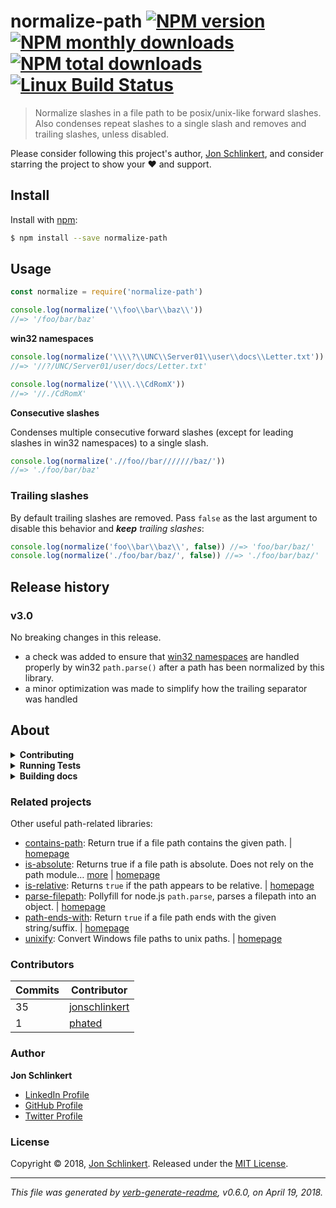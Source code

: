 # normalize-path [![NPM version](https://img.shields.io/npm/v/normalize-path.svg?style=flat)](https://www.npmjs.com/package/normalize-path) [![NPM monthly downloads](https://img.shields.io/npm/dm/normalize-path.svg?style=flat)](https://npmjs.org/package/normalize-path) [![NPM total downloads](https://img.shields.io/npm/dt/normalize-path.svg?style=flat)](https://npmjs.org/package/normalize-path) [![Linux Build Status](https://img.shields.io/travis/jonschlinkert/normalize-path.svg?style=flat&label=Travis)](https://travis-ci.org/jonschlinkert/normalize-path)

> Normalize slashes in a file path to be posix/unix-like forward slashes. Also condenses repeat slashes to a single slash and removes and trailing slashes, unless disabled.

Please consider following this project's author, [Jon Schlinkert](https://github.com/jonschlinkert), and consider starring the project to show your :heart: and support.

## Install

Install with [npm](https://www.npmjs.com/):

```sh
$ npm install --save normalize-path
```

## Usage

```js
const normalize = require('normalize-path')

console.log(normalize('\\foo\\bar\\baz\\'))
//=> '/foo/bar/baz'
```

**win32 namespaces**

```js
console.log(normalize('\\\\?\\UNC\\Server01\\user\\docs\\Letter.txt'))
//=> '//?/UNC/Server01/user/docs/Letter.txt'

console.log(normalize('\\\\.\\CdRomX'))
//=> '//./CdRomX'
```

**Consecutive slashes**

Condenses multiple consecutive forward slashes (except for leading slashes in win32 namespaces) to a single slash.

```js
console.log(normalize('.//foo//bar///////baz/'))
//=> './foo/bar/baz'
```

### Trailing slashes

By default trailing slashes are removed. Pass `false` as the last argument to disable this behavior and _**keep** trailing slashes_:

```js
console.log(normalize('foo\\bar\\baz\\', false)) //=> 'foo/bar/baz/'
console.log(normalize('./foo/bar/baz/', false)) //=> './foo/bar/baz/'
```

## Release history

### v3.0

No breaking changes in this release.

- a check was added to ensure that [win32 namespaces](<https://msdn.microsoft.com/library/windows/desktop/aa365247(v=vs.85).aspx#namespaces>) are handled properly by win32 `path.parse()` after a path has been normalized by this library.
- a minor optimization was made to simplify how the trailing separator was handled

## About

<details>
<summary><strong>Contributing</strong></summary>

Pull requests and stars are always welcome. For bugs and feature requests, [please create an issue](../../issues/new).

</details>

<details>
<summary><strong>Running Tests</strong></summary>

Running and reviewing unit tests is a great way to get familiarized with a library and its API. You can install dependencies and run tests with the following command:

```sh
$ npm install && npm test
```

</details>

<details>
<summary><strong>Building docs</strong></summary>

_(This project's readme.md is generated by [verb](https://github.com/verbose/verb-generate-readme), please don't edit the readme directly. Any changes to the readme must be made in the [.verb.md](.verb.md) readme template.)_

To generate the readme, run the following command:

```sh
$ npm install -g verbose/verb#dev verb-generate-readme && verb
```

</details>

### Related projects

Other useful path-related libraries:

- [contains-path](https://www.npmjs.com/package/contains-path): Return true if a file path contains the given path. | [homepage](https://github.com/jonschlinkert/contains-path 'Return true if a file path contains the given path.')
- [is-absolute](https://www.npmjs.com/package/is-absolute): Returns true if a file path is absolute. Does not rely on the path module… [more](https://github.com/jonschlinkert/is-absolute) | [homepage](https://github.com/jonschlinkert/is-absolute 'Returns true if a file path is absolute. Does not rely on the path module and can be used as a polyfill for node.js native `path.isAbolute`.')
- [is-relative](https://www.npmjs.com/package/is-relative): Returns `true` if the path appears to be relative. | [homepage](https://github.com/jonschlinkert/is-relative 'Returns `true` if the path appears to be relative.')
- [parse-filepath](https://www.npmjs.com/package/parse-filepath): Pollyfill for node.js `path.parse`, parses a filepath into an object. | [homepage](https://github.com/jonschlinkert/parse-filepath 'Pollyfill for node.js `path.parse`, parses a filepath into an object.')
- [path-ends-with](https://www.npmjs.com/package/path-ends-with): Return `true` if a file path ends with the given string/suffix. | [homepage](https://github.com/jonschlinkert/path-ends-with 'Return `true` if a file path ends with the given string/suffix.')
- [unixify](https://www.npmjs.com/package/unixify): Convert Windows file paths to unix paths. | [homepage](https://github.com/jonschlinkert/unixify 'Convert Windows file paths to unix paths.')

### Contributors

| **Commits** | **Contributor**                                   |
| ----------- | ------------------------------------------------- |
| 35          | [jonschlinkert](https://github.com/jonschlinkert) |
| 1           | [phated](https://github.com/phated)               |

### Author

**Jon Schlinkert**

- [LinkedIn Profile](https://linkedin.com/in/jonschlinkert)
- [GitHub Profile](https://github.com/jonschlinkert)
- [Twitter Profile](https://twitter.com/jonschlinkert)

### License

Copyright © 2018, [Jon Schlinkert](https://github.com/jonschlinkert).
Released under the [MIT License](LICENSE).

---

_This file was generated by [verb-generate-readme](https://github.com/verbose/verb-generate-readme), v0.6.0, on April 19, 2018._

